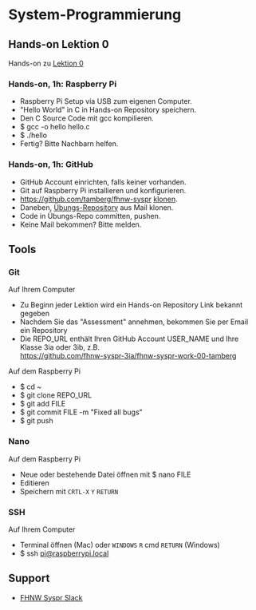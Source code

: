 # System-Programmierung
## Hands-on Lektion 0
Hands-on zu [Lektion 0](https://github.com/tamberg/fhnw-syspr/blob/master/00/README.md)

### Hands-on, 1h: Raspberry Pi
* Raspberry Pi Setup via USB zum eigenen Computer.
* "Hello World" in C in Hands-on Repository speichern.
* Den C Source Code mit gcc kompilieren.
* $ gcc -o hello hello.c
* $ ./hello
* Fertig? Bitte Nachbarn helfen.

### Hands-on, 1h: GitHub
* GitHub Account einrichten, falls keiner vorhanden.
* Git auf Raspberry Pi installieren und konfigurieren.
* https://github.com/tamberg/fhnw-syspr [klonen](#git).
* Daneben, [Übungs-Repository](#git) aus Mail klonen.
* Code in Übungs-Repo committen, pushen.
* Keine Mail bekommen? Bitte melden.

## Tools
### Git
Auf Ihrem Computer
* Zu Beginn jeder Lektion wird ein Hands-on Repository Link bekannt gegeben
* Nachdem Sie das "Assessment" annehmen, bekommen Sie per Email ein Repository
* Die REPO_URL enthält Ihren GitHub Account USER_NAME und Ihre Klasse 3ia oder 3ib, z.B.<br/>
            https://github.com/fhnw-syspr-3ia/fhnw-syspr-work-00-tamberg

Auf dem Raspberry Pi
* $ cd ~
* $ git clone REPO_URL
* $ git add FILE
* $ git commit FILE -m "Fixed all bugs"
* $ git push

### Nano
Auf dem Raspberry Pi
* Neue oder bestehende Datei öffnen mit $ nano FILE
* Editieren
* Speichern mit `CRTL-X` `Y` `RETURN`

### SSH
Auf Ihrem Computer
* Terminal öffnen (Mac) oder `WINDOWS` `R` cmd `RETURN` (Windows)
* $ ssh pi@raspberrypi.local

## Support
- [FHNW Syspr Slack](https://fhnw-syspr.slack.com/)
